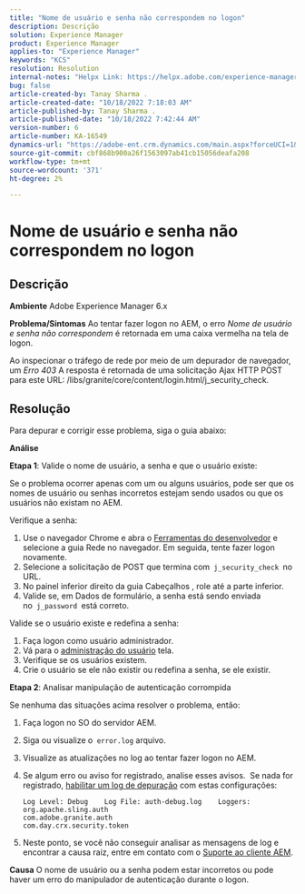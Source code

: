 ```yaml
---
title: "Nome de usuário e senha não correspondem no logon"
description: Descrição
solution: Experience Manager
product: Experience Manager
applies-to: "Experience Manager"
keywords: "KCS"
resolution: Resolution
internal-notes: "Helpx Link: https://helpx.adobe.com/experience-manager/kb/user-name-and-password-do-not-match-on-login.html"
bug: false
article-created-by: Tanay Sharma .
article-created-date: "10/18/2022 7:18:03 AM"
article-published-by: Tanay Sharma .
article-published-date: "10/18/2022 7:42:44 AM"
version-number: 6
article-number: KA-16549
dynamics-url: "https://adobe-ent.crm.dynamics.com/main.aspx?forceUCI=1&pagetype=entityrecord&etn=knowledgearticle&id=aa107f00-b54e-ed11-bba2-0022480868ff"
source-git-commit: cbf868b900a26f1563097ab41cb15056deafa208
workflow-type: tm+mt
source-wordcount: '371'
ht-degree: 2%

---
```


# Nome de usuário e senha não correspondem no logon

## Descrição

<b>Ambiente</b>
Adobe Experience Manager 6.x


<b>Problema/Sintomas</b>
Ao tentar fazer logon no AEM, o erro *Nome de usuário e senha não correspondem* é retornada em uma caixa vermelha na tela de logon.

Ao inspecionar o tráfego de rede por meio de um depurador de navegador, um *Erro 403* A resposta é retornada de uma solicitação Ajax HTTP POST para este URL: /libs/granite/core/content/login.html/j_security_check.


## Resolução


Para depurar e corrigir esse problema, siga o guia abaixo:

<b>Análise</b>

<b>Etapa 1</b>: Valide o nome de usuário, a senha e que o usuário existe:

Se o problema ocorrer apenas com um ou alguns usuários, pode ser que os nomes de usuário ou senhas incorretos estejam sendo usados ou que os usuários não existam no AEM.

Verifique a senha:

1. Use o navegador Chrome e abra o [Ferramentas do desenvolvedor](https://developer.chrome.com/devtools) e selecione a guia Rede no navegador. Em seguida, tente fazer logon novamente.
2. Selecione a solicitação de POST que termina com` j_security_check `no URL.
3. No painel inferior direito da guia Cabeçalhos , role até a parte inferior.
4. Valide se, em Dados de formulário, a senha está sendo enviada no` j_password `está correto.


Valide se o usuário existe e redefina a senha:

1. Faça logon como usuário administrador.
2. Vá para o [administração do usuário](https://docs.adobe.com/content/help/en/experience-manager-65/administering/home.html?topic=/experience-manager/6-5/sites/administering/morehelp/security.ug.js) tela.
3. Verifique se os usuários existem.
4. Crie o usuário se ele não existir ou redefina a senha, se ele existir.


<b>Etapa 2</b>: Analisar manipulação de autenticação corrompida

Se nenhuma das situações acima resolver o problema, então:

1. Faça logon no SO do servidor AEM.
2. Siga ou visualize o` error.log` arquivo.
3. Visualize as atualizações no log ao tentar fazer logon no AEM.
4. Se algum erro ou aviso for registrado, analise esses avisos.  Se nada for registrado, [habilitar um log de depuração](https://docs.adobe.com/content/help/en/experience-manager-65/deploying/configuring/configure-logging.html) com estas configurações:




   ```
   Log Level: Debug    Log File: auth-debug.log    Loggers:    org.apache.sling.auth
   com.adobe.granite.auth
   com.day.crx.security.token
   ```
5. Neste ponto, se você não conseguir analisar as mensagens de log e encontrar a causa raiz, entre em contato com o [Suporte ao cliente AEM](https://experienceleague.adobe.com/?support-solution=Experience+Manager&amp;lang=pt-BR#support).



<b>Causa</b>
O nome de usuário ou a senha podem estar incorretos ou pode haver um erro do manipulador de autenticação durante o logon.


